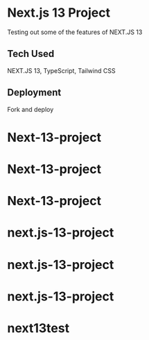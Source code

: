 # Next.js 13 Project
Testing out some of the features of NEXT.JS 13

## Tech Used

NEXT.JS 13, TypeScript, Tailwind CSS

## Deployment

Fork and deploy
# Next-13-project
# Next-13-project
# Next-13-project
# next.js-13-project
# next.js-13-project
# next.js-13-project
# next13test
